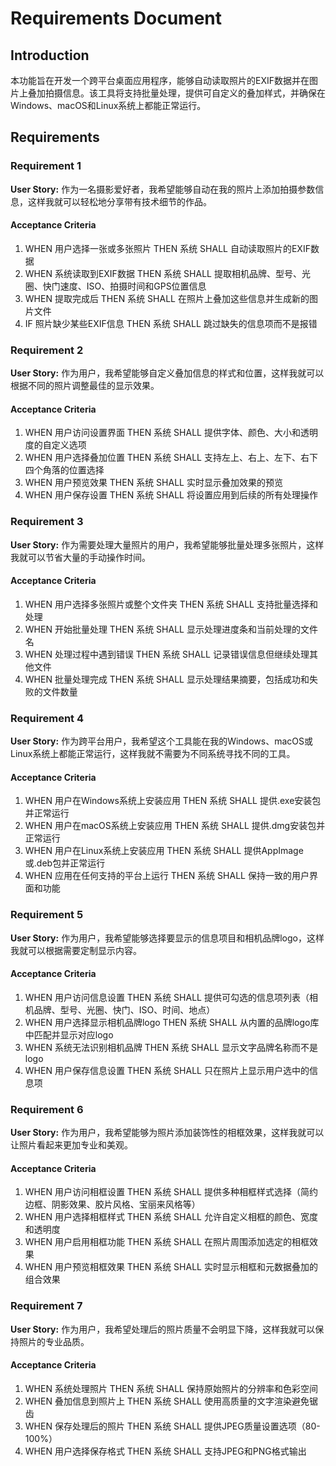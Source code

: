 # Requirements Document

## Introduction

本功能旨在开发一个跨平台桌面应用程序，能够自动读取照片的EXIF数据并在图片上叠加拍摄信息。该工具将支持批量处理，提供可自定义的叠加样式，并确保在Windows、macOS和Linux系统上都能正常运行。

## Requirements

### Requirement 1

**User Story:** 作为一名摄影爱好者，我希望能够自动在我的照片上添加拍摄参数信息，这样我就可以轻松地分享带有技术细节的作品。

#### Acceptance Criteria

1. WHEN 用户选择一张或多张照片 THEN 系统 SHALL 自动读取照片的EXIF数据
2. WHEN 系统读取到EXIF数据 THEN 系统 SHALL 提取相机品牌、型号、光圈、快门速度、ISO、拍摄时间和GPS位置信息
3. WHEN 提取完成后 THEN 系统 SHALL 在照片上叠加这些信息并生成新的图片文件
4. IF 照片缺少某些EXIF信息 THEN 系统 SHALL 跳过缺失的信息项而不是报错

### Requirement 2

**User Story:** 作为用户，我希望能够自定义叠加信息的样式和位置，这样我就可以根据不同的照片调整最佳的显示效果。

#### Acceptance Criteria

1. WHEN 用户访问设置界面 THEN 系统 SHALL 提供字体、颜色、大小和透明度的自定义选项
2. WHEN 用户选择叠加位置 THEN 系统 SHALL 支持左上、右上、左下、右下四个角落的位置选择
3. WHEN 用户预览效果 THEN 系统 SHALL 实时显示叠加效果的预览
4. WHEN 用户保存设置 THEN 系统 SHALL 将设置应用到后续的所有处理操作

### Requirement 3

**User Story:** 作为需要处理大量照片的用户，我希望能够批量处理多张照片，这样我就可以节省大量的手动操作时间。

#### Acceptance Criteria

1. WHEN 用户选择多张照片或整个文件夹 THEN 系统 SHALL 支持批量选择和处理
2. WHEN 开始批量处理 THEN 系统 SHALL 显示处理进度条和当前处理的文件名
3. WHEN 处理过程中遇到错误 THEN 系统 SHALL 记录错误信息但继续处理其他文件
4. WHEN 批量处理完成 THEN 系统 SHALL 显示处理结果摘要，包括成功和失败的文件数量

### Requirement 4

**User Story:** 作为跨平台用户，我希望这个工具能在我的Windows、macOS或Linux系统上都能正常运行，这样我就不需要为不同系统寻找不同的工具。

#### Acceptance Criteria

1. WHEN 用户在Windows系统上安装应用 THEN 系统 SHALL 提供.exe安装包并正常运行
2. WHEN 用户在macOS系统上安装应用 THEN 系统 SHALL 提供.dmg安装包并正常运行
3. WHEN 用户在Linux系统上安装应用 THEN 系统 SHALL 提供AppImage或.deb包并正常运行
4. WHEN 应用在任何支持的平台上运行 THEN 系统 SHALL 保持一致的用户界面和功能

### Requirement 5

**User Story:** 作为用户，我希望能够选择要显示的信息项目和相机品牌logo，这样我就可以根据需要定制显示内容。

#### Acceptance Criteria

1. WHEN 用户访问信息设置 THEN 系统 SHALL 提供可勾选的信息项列表（相机品牌、型号、光圈、快门、ISO、时间、地点）
2. WHEN 用户选择显示相机品牌logo THEN 系统 SHALL 从内置的品牌logo库中匹配并显示对应logo
3. WHEN 系统无法识别相机品牌 THEN 系统 SHALL 显示文字品牌名称而不是logo
4. WHEN 用户保存信息设置 THEN 系统 SHALL 只在照片上显示用户选中的信息项

### Requirement 6

**User Story:** 作为用户，我希望能够为照片添加装饰性的相框效果，这样我就可以让照片看起来更加专业和美观。

#### Acceptance Criteria

1. WHEN 用户访问相框设置 THEN 系统 SHALL 提供多种相框样式选择（简约边框、阴影效果、胶片风格、宝丽来风格等）
2. WHEN 用户选择相框样式 THEN 系统 SHALL 允许自定义相框的颜色、宽度和透明度
3. WHEN 用户启用相框功能 THEN 系统 SHALL 在照片周围添加选定的相框效果
4. WHEN 用户预览相框效果 THEN 系统 SHALL 实时显示相框和元数据叠加的组合效果

### Requirement 7

**User Story:** 作为用户，我希望处理后的照片质量不会明显下降，这样我就可以保持照片的专业品质。

#### Acceptance Criteria

1. WHEN 系统处理照片 THEN 系统 SHALL 保持原始照片的分辨率和色彩空间
2. WHEN 叠加信息到照片上 THEN 系统 SHALL 使用高质量的文字渲染避免锯齿
3. WHEN 保存处理后的照片 THEN 系统 SHALL 提供JPEG质量设置选项（80-100%）
4. WHEN 用户选择保存格式 THEN 系统 SHALL 支持JPEG和PNG格式输出